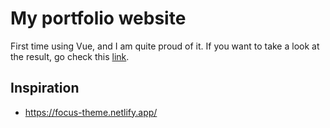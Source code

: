 # My portfolio website

First time using Vue, and I am quite proud of it. If you want to take a look at the result, go check this [link](https://aldesrahim.com).

## Inspiration
- https://focus-theme.netlify.app/
